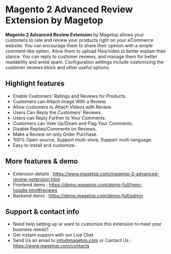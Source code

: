 # Magento 2 Advanced Review Extension by Magetop

**Magento 2 Advanced Review Extension** by Magetop allows your customers to rate and review your products right on your eCommerce website. You can encourage them to share their opinion with a simple comment-like option. Allow them to upload files/video to better explain their stance. You can reply to customer reviews, and manage them for better readability and avoid spam. Configuration settings include customizing the customer reviews block and other useful options.

## Highlight features

- Enable Customers’ Ratings and Reviews for Products.
- Customers can Attach Image With a Review.
- Allow customers to Attach Videos with Review.
- Users Can Reply the Customers’ Reviews.
- Users can Reply Further to Your Comments.
- Customers can Vote Up/Down and Flag Your Comments.
- Disable Replies/Comments on Reviews.
- Make a Review on only Order Purchase.
- 100% Open-source, Support multi-store, Support multi-language.
- Easy to install and customize.

## More features & demo

- Extension details : https://www.magetop.com/magento-2-advanced-review-extension.html
- Frontend demo : https://demo.magetop.com/demo-full/hero-hoodie.html#reviews
- Backend demo : https://demo.magetop.com/demo-full/admin

## Support & contact info

- Need help setting up or want to customize this extension to meet your business needs? 
- Get instant support with our Live Chat
- Send Us an email to info@magetop.com or Contact Us : https://www.magetop.com/contacts
